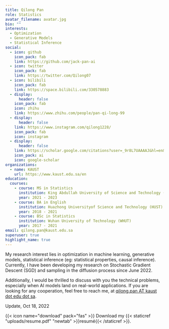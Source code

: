 ```yaml
---
title: Qilong Pan
role: Statistics
avatar_filename: avatar.jpg
bio: ""
interests:
  - Optimization
  - Generative Models
  - Statistical Inference
social:
  - icon: github
    icon_pack: fab
    link: https://github.com/jack-pan-ai
  - icon: twitter
    icon_pack: fab
    link: https://twitter.com/Qilong07
  - icon: bilibili
    icon_pack: fab
    link: https://space.bilibili.com/330578883
  - display:
      header: false
    icon_pack: fab
    icon: zhihu
    link: https://www.zhihu.com/people/pan-qi-long-99
  - display:
      header: false
    link: https://www.instagram.com/qilong1228/
    icon_pack: fab
    icon: instagram
  - display:
      header: false
    link: https://scholar.google.com/citations?user=_9r8L7UAAAAJ&hl=en&oi=ao
    icon_pack: ai
    icon: google-scholar
organizations:
  - name: KAUST
    url: https://www.kaust.edu.sa/en
education:
  courses:
    - course: MS in Statistics
      institution: King Abdullah University of Science and Technology (KAUST)
      year: 2021 - 2023
    - course: BA in English
      institution: Huazhong Universityof Science and Technology (HUST)
      year: 2018 - 2021
    - course: BSc in Statistics
      institution: Wuhan University of Technology (WHUT)
      year: 2017 - 2021
email: qilong.pan@kaust.edu.sa
superuser: true
highlight_name: true
---
```

My research interest lies in optimization in machine learning, generative models, statistical inference (eg: statistical properties, causal inference). Currently, I have been developing my research on Stochastic Gradient Descent (SGD) and sampling in the diffusion process since June 2022.   

Additionally, I would be thrilled to discuss with you the technical problems, especially when AI models land on real-world applications. If you are looking for any cooperation, feel free to reach me, at [qilong.pan AT kaust dot edu dot sa](mailto:qilong.pan@kaust.edu.sa). 

Update, Oct 18, 2022

{{< icon name="download" pack="fas" >}} Download my {{< staticref "uploads/resume.pdf" "newtab" >}}resumé{{< /staticref >}}.